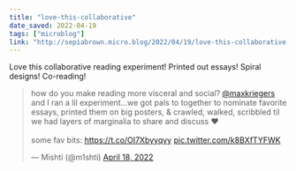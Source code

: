 ```yaml
---
title: "love-this-collaborative"
date_saved: 2022-04-19
tags: ["microblog"]
link: "http://sepiabrown.micro.blog/2022/04/19/love-this-collaborative.html"
---
```

Love this collaborative reading experiment! Printed out essays! Spiral designs! Co-reading!

<blockquote class="twitter-tweet"><p lang="en" dir="ltr">how do you make reading more visceral and social? <a href="https://twitter.com/maxkriegers?ref_src=twsrc%5Etfw">@maxkriegers</a> and I ran a lil experiment...we got pals to together to nominate favorite essays, printed them on big posters, &amp; crawled, walked, scribbled til we had layers of marginalia to share and discuss ❤️<br><br>some fav bits: <a href="https://t.co/OI7Xbyyqyy">https://t.co/OI7Xbyyqyy</a> <a href="https://t.co/k8BXfTYFWK">pic.twitter.com/k8BXfTYFWK</a></p>&mdash; Mishti (@m1shti) <a href="https://twitter.com/m1shti/status/1516130741150633984?ref_src=twsrc%5Etfw">April 18, 2022</a></blockquote> <script async src="https://platform.twitter.com/widgets.js" charset="utf-8"></script>
